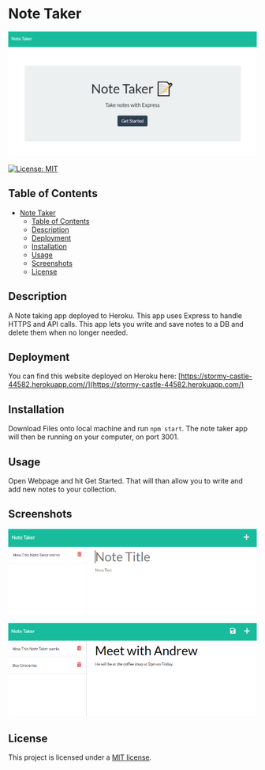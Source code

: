 # Note Taker

![Splash](./assets/Splash.png)

[![License: MIT](https://img.shields.io/badge/License-MIT-yellow.svg)](https://opensource.org/licenses/MIT)

## Table of Contents

- [Note Taker](#note-taker)
  - [Table of Contents](#table-of-contents)
  - [Description](#description)
  - [Deployment](#deployment)
  - [Installation](#installation)
  - [Usage](#usage)
  - [Screenshots](#screenshots)
  - [License](#license)

## Description

A Note taking app deployed to Heroku. This app uses Express to handle HTTPS and API calls. This app lets you write and save notes to a DB and delete them when no longer needed. 

## Deployment

You can find this website deployed on Heroku here: [https://stormy-castle-44582.herokuapp.com//](https://stormy-castle-44582.herokuapp.com/)

## Installation

Download Files onto local machine and run `npm start`. The note taker app will then be running on your computer, on port 3001. 

## Usage

Open Webpage and hit Get Started. That will than allow you to write and add new notes to your collection. 

## Screenshots

![Screenshot1](./assets/Screenshot1.png)

![Screenshot2](./assets/Screenshot2.png)

## License

This project is licensed under a [MIT license](https://opensource.org/licenses/MIT).